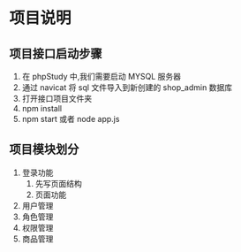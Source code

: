 # 项目说明

## 项目接口启动步骤

1. 在 phpStudy 中,我们需要启动 MYSQL 服务器
2. 通过 navicat 将 sql 文件导入到新创建的 shop_admin 数据库
3. 打开接口项目文件夹
4. npm install
5. npm start 或者 node app.js

## 项目模块划分

1. 登录功能
   1. 先写页面结构
   2. 页面功能
2. 用户管理
3. 角色管理
4. 权限管理
5. 商品管理
